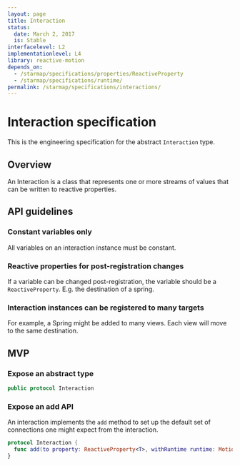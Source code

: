 ```yaml
---
layout: page
title: Interaction
status:
  date: March 2, 2017
  is: Stable
interfacelevel: L2
implementationlevel: L4
library: reactive-motion
depends_on:
  - /starmap/specifications/properties/ReactiveProperty
  - /starmap/specifications/runtime/
permalink: /starmap/specifications/interactions/
---
```


# Interaction specification

This is the engineering specification for the abstract `Interaction` type.

## Overview

An Interaction is a class that represents one or more streams of values that can be written to
reactive properties.

## API guidelines

### Constant variables only

All variables on an interaction instance must be constant.

### Reactive properties for post-registration changes

If a variable can be changed post-registration, the variable should be a `ReactiveProperty`. E.g.
the destination of a spring.

### Interaction instances can be registered to many targets

For example, a Spring might be added to many views. Each view will move to the same destination.

## MVP

### Expose an abstract type

```swift
public protocol Interaction
```

### Expose an add API

An interaction implements the `add` method to set up the default set of connections one might
expect from the interaction.

```swift
protocol Interaction {
  func add(to property: ReactiveProperty<T>, withRuntime runtime: MotionRuntime)
}
```
